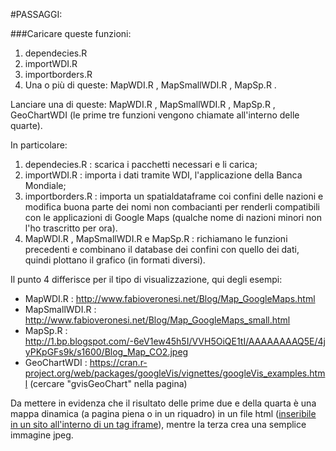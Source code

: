 #PASSAGGI:

###Caricare queste funzioni:

 1.	dependecies.R
 2. importWDI.R
 3. importborders.R
 4. Una o più di queste: MapWDI.R , MapSmallWDI.R , 	MapSp.R .
 
 Lanciare una di queste: MapWDI.R , MapSmallWDI.R , 	MapSp.R , GeoChartWDI (le prime tre funzioni vengono chiamate all'interno delle quarte).
 
 In particolare:
 
1.	dependecies.R : scarica i pacchetti necessari e li carica;
2. importWDI.R : importa i dati tramite WDI, l'applicazione della Banca Mondiale;
3. importborders.R : importa un spatialdataframe coi confini delle nazioni e modifica buona parte dei nomi non combacianti per renderli compatibili con le applicazioni di Google Maps (qualche nome di nazioni minori non l'ho trascritto per ora).
4. MapWDI.R , MapSmallWDI.R e MapSp.R : richiamano le funzioni precedenti e combinano il database dei confini con quello dei dati, quindi plottano il grafico (in formati diversi).

Il punto 4 differisce per il tipo di visualizzazione, qui degli esempi:

* MapWDI.R : <http://www.fabioveronesi.net/Blog/Map_GoogleMaps.html>
* MapSmallWDI.R : <http://www.fabioveronesi.net/Blog/Map_GoogleMaps_small.html>
* MapSp.R : <http://1.bp.blogspot.com/-6eV1ew45h5I/VVH5OiQE1tI/AAAAAAAAQ5E/4jyPKpGFs9k/s1600/Blog_Map_CO2.jpeg>
* GeoChartWDI : https://cran.r-project.org/web/packages/googleVis/vignettes/googleVis_examples.html (cercare "gvisGeoChart" nella pagina)

Da mettere in evidenza che il risultato delle prime due e della quarta è una mappa dinamica (a pagina piena o in un riquadro) in un file html
([inseribile in un sito all'interno di un tag iframe](http://stackoverflow.com/questions/38790416/plotgooglemaps-r-package-on-cms)),
mentre la terza crea una semplice immagine jpeg.
